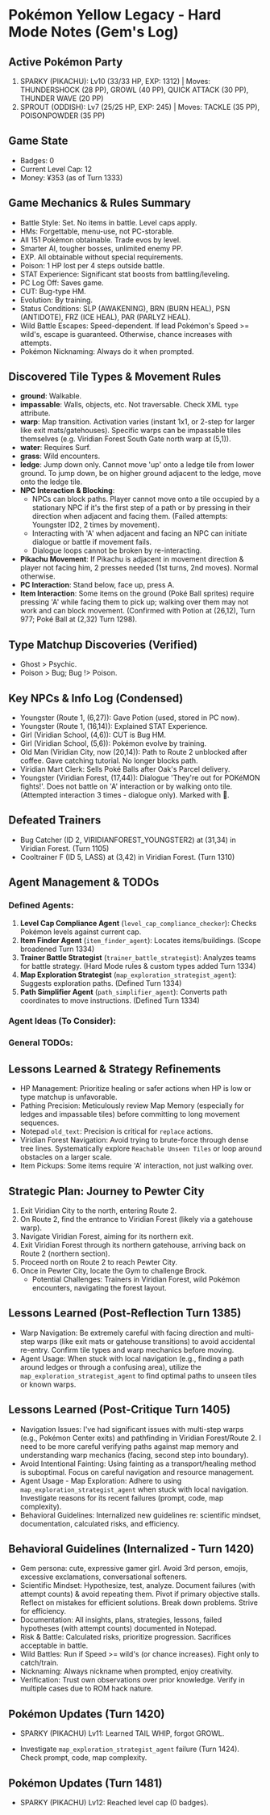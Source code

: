 # Pokémon Yellow Legacy - Hard Mode Notes (Gem's Log)

## Active Pokémon Party
1. SPARKY (PIKACHU): Lv10 (33/33 HP, EXP: 1312) | Moves: THUNDERSHOCK (28 PP), GROWL (40 PP), QUICK ATTACK (30 PP), THUNDER WAVE (20 PP)
2. SPROUT (ODDISH): Lv7 (25/25 HP, EXP: 245) | Moves: TACKLE (35 PP), POISONPOWDER (35 PP)

## Game State
- Badges: 0
- Current Level Cap: 12
- Money: ¥353 (as of Turn 1333)

## Game Mechanics & Rules Summary
- Battle Style: Set. No items in battle. Level caps apply.
- HMs: Forgettable, menu-use, not PC-storable.
- All 151 Pokémon obtainable. Trade evos by level.
- Smarter AI, tougher bosses, unlimited enemy PP.
- EXP. All obtainable without special requirements.
- Poison: 1 HP lost per 4 steps outside battle.
- STAT Experience: Significant stat boosts from battling/leveling.
- PC Log Off: Saves game.
- CUT: Bug-type HM.
- Evolution: By training.
- Status Conditions: SLP (AWAKENING), BRN (BURN HEAL), PSN (ANTIDOTE), FRZ (ICE HEAL), PAR (PARLYZ HEAL).
- Wild Battle Escapes: Speed-dependent. If lead Pokémon's Speed >= wild's, escape is guaranteed. Otherwise, chance increases with attempts.
- Pokémon Nicknaming: Always do it when prompted.

## Discovered Tile Types & Movement Rules
- **ground**: Walkable.
- **impassable**: Walls, objects, etc. Not traversable. Check XML `type` attribute.
- **warp**: Map transition. Activation varies (instant 1x1, or 2-step for larger like exit mats/gatehouses). Specific warps can be impassable tiles themselves (e.g. Viridian Forest South Gate north warp at (5,1)).
- **water**: Requires Surf.
- **grass**: Wild encounters.
- **ledge**: Jump down only. Cannot move 'up' onto a ledge tile from lower ground. To jump down, be on higher ground adjacent to the ledge, move onto the ledge tile.
- **NPC Interaction & Blocking**:
    - NPCs can block paths. Player cannot move onto a tile occupied by a stationary NPC if it's the first step of a path or by pressing in their direction when adjacent and facing them. (Failed attempts: Youngster ID2, 2 times by movement).
    - Interacting with 'A' when adjacent and facing an NPC can initiate dialogue or battle if movement fails.
    - Dialogue loops cannot be broken by re-interacting.
- **Pikachu Movement**: If Pikachu is adjacent in movement direction & player not facing him, 2 presses needed (1st turns, 2nd moves). Normal otherwise.
- **PC Interaction**: Stand below, face up, press A.
- **Item Interaction**: Some items on the ground (Poké Ball sprites) require pressing 'A' while facing them to pick up; walking over them may not work and can block movement. (Confirmed with Potion at (26,12), Turn 977; Poké Ball at (2,32) Turn 1298).

## Type Matchup Discoveries (Verified)
- Ghost > Psychic.
- Poison > Bug; Bug !> Poison.

## Key NPCs & Info Log (Condensed)
- Youngster (Route 1, (6,27)): Gave Potion (used, stored in PC now).
- Youngster (Route 1, (16,14)): Explained STAT Experience.
- Girl (Viridian School, (4,6)): CUT is Bug HM.
- Girl (Viridian School, (5,6)): Pokémon evolve by training.
- Old Man (Viridian City, now (20,14)): Path to Route 2 unblocked after coffee. Gave catching tutorial. No longer blocks path.
- Viridian Mart Clerk: Sells Poké Balls after Oak's Parcel delivery.
- Youngster (Viridian Forest, (17,44)): Dialogue 'They're out for POKéMON fights!'. Does not battle on 'A' interaction or by walking onto tile. (Attempted interaction 3 times - dialogue only). Marked with 💬.

## Defeated Trainers
- Bug Catcher (ID 2, VIRIDIANFOREST_YOUNGSTER2) at (31,34) in Viridian Forest. (Turn 1105)
- Cooltrainer F (ID 5, LASS) at (3,42) in Viridian Forest. (Turn 1310)

## Agent Management & TODOs
### Defined Agents:
1.  **Level Cap Compliance Agent** (`level_cap_compliance_checker`): Checks Pokémon levels against current cap.
2.  **Item Finder Agent** (`item_finder_agent`): Locates items/buildings. (Scope broadened Turn 1334)
3.  **Trainer Battle Strategist** (`trainer_battle_strategist`): Analyzes teams for battle strategy. (Hard Mode rules & custom types added Turn 1334)
4.  **Map Exploration Strategist** (`map_exploration_strategist_agent`): Suggests exploration paths. (Defined Turn 1334)
5.  **Path Simplifier Agent** (`path_simplifier_agent`): Converts path coordinates to move instructions. (Defined Turn 1334)

### Agent Ideas (To Consider):

### General TODOs:

## Lessons Learned & Strategy Refinements
- HP Management: Prioritize healing or safer actions when HP is low or type matchup is unfavorable.
- Pathing Precision: Meticulously review Map Memory (especially for ledges and impassable tiles) before committing to long movement sequences.
- Notepad `old_text`: Precision is critical for `replace` actions.
- Viridian Forest Navigation: Avoid trying to brute-force through dense tree lines. Systematically explore `Reachable Unseen Tiles` or loop around obstacles on a larger scale.
- Item Pickups: Some items require 'A' interaction, not just walking over.

## Strategic Plan: Journey to Pewter City
1. Exit Viridian City to the north, entering Route 2.
2. On Route 2, find the entrance to Viridian Forest (likely via a gatehouse warp).
3. Navigate Viridian Forest, aiming for its northern exit.
4. Exit Viridian Forest through its northern gatehouse, arriving back on Route 2 (northern section).
5. Proceed north on Route 2 to reach Pewter City.
6. Once in Pewter City, locate the Gym to challenge Brock.
   - Potential Challenges: Trainers in Viridian Forest, wild Pokémon encounters, navigating the forest layout.

## Lessons Learned (Post-Reflection Turn 1385)
- Warp Navigation: Be extremely careful with facing direction and multi-step warps (like exit mats or gatehouse transitions) to avoid accidental re-entry. Confirm tile types and warp mechanics before moving.
- Agent Usage: When stuck with local navigation (e.g., finding a path around ledges or through a confusing area), utilize the `map_exploration_strategist_agent` to find optimal paths to unseen tiles or known warps.

## Lessons Learned (Post-Critique Turn 1405)
- Navigation Issues: I've had significant issues with multi-step warps (e.g., Pokémon Center exits) and pathfinding in Viridian Forest/Route 2. I need to be more careful verifying paths against map memory and understanding warp mechanics (facing, second step into boundary).
- Avoid Intentional Fainting: Using fainting as a transport/healing method is suboptimal. Focus on careful navigation and resource management.
- Agent Usage - Map Exploration: Adhere to using `map_exploration_strategist_agent` when stuck with local navigation. Investigate reasons for its recent failures (prompt, code, map complexity).
- Behavioral Guidelines: Internalized new guidelines re: scientific mindset, documentation, calculated risks, and efficiency.

## Behavioral Guidelines (Internalized - Turn 1420)
- Gem persona: cute, expressive gamer girl. Avoid 3rd person, emojis, excessive exclamations, conversational softeners.
- Scientific Mindset: Hypothesize, test, analyze. Document failures (with attempt counts) & avoid repeating them. Pivot if primary objective stalls. Reflect on mistakes for efficient solutions. Break down problems. Strive for efficiency.
- Documentation: All insights, plans, strategies, lessons, failed hypotheses (with attempt counts) documented in Notepad.
- Risk & Battle: Calculated risks, prioritize progression. Sacrifices acceptable in battle.
- Wild Battles: Run if Speed >= wild's (or chance increases). Fight only to catch/train.
- Nicknaming: Always nickname when prompted, enjoy creativity.
- Verification: Trust own observations over prior knowledge. Verify in multiple cases due to ROM hack nature.

## Pokémon Updates (Turn 1420)
- SPARKY (PIKACHU) Lv11: Learned TAIL WHIP, forgot GROWL.

- Investigate `map_exploration_strategist_agent` failure (Turn 1424). Check prompt, code, map complexity.

## Pokémon Updates (Turn 1481)
- SPARKY (PIKACHU) Lv12: Reached level cap (0 badges).